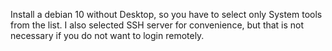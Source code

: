 Install a debian 10 without Desktop, so you have to select only
System tools from the list. I also selected SSH server for
convenience, but that is not necessary if you do not want to
login remotely.
